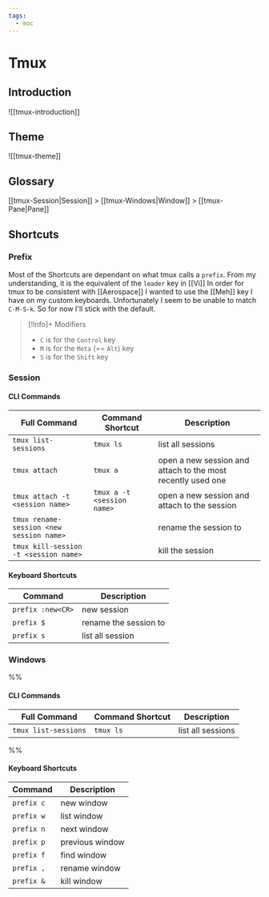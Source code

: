```yaml
---
tags:
  - moc
---
```


# Tmux

## Introduction

![[tmux-introduction]]

## Theme

![[tmux-theme]]

## Glossary

[[tmux-Session|Session]] > [[tmux-Windows|Window]] > [[tmux-Pane|Pane]]

## Shortcuts

### Prefix

Most of the Shortcuts are dependant on what tmux calls a `prefix`. From my understanding, it is the equivalent of the `leader` key in [[Vi]]
In order for tmux to be consistent with [[Aerospace]] I wanted to use the [[Meh]] key I have on my custom keyboards. Unfortunately I seem to be unable to match `C-M-S-k`. So for now I'll stick with the default.

> [!Info]+ Modifiers
>
> - `C` is for the `Control` key
> - `M` is for the `Meta` (== `Alt`) key
> - `S` is for the `Shift` key

### Session

#### CLI Commands

| Full Command                    | Command Shortcut           | Description                                                 |
| ------------------------------- | -------------------------- | ----------------------------------------------------------- |
| `tmux list-sessions`            | `tmux ls`                  | list all sessions                                           |
| `tmux attach`                   | `tmux a`                   | open a new session and attach to the most recently used one |
| `tmux attach -t <session name>` | `tmux a -t <session name>` | open a new session and attach to the session <session name> |
| `tmux rename-session <new session name>` |  | rename the session to <session name> |
| `tmux kill-session -t <session name>` |  | kill the session <session name> |

#### Keyboard Shortcuts

|  Command          | Description                                                                                                       |
| ---------- | ------------------------------------------------------------------------------------------------------ |
| `prefix :new<CR>` | new session |
| `prefix $` | rename the session to <session name> |
| `prefix s` | list all session |

### Windows

%%
#### CLI Commands

| Full Command                    | Command Shortcut           | Description                                                 |
| ------------------------------- | -------------------------- | ----------------------------------------------------------- |
| `tmux list-sessions`            | `tmux ls`                  | list all sessions                                           |
%%

#### Keyboard Shortcuts

|  Command          | Description                                                                                                       |
| ---------- | ------------------------------------------------------------------------------------------------------ |
| `prefix c` | new window |
| `prefix w` | list window |
| `prefix n` | next window |
| `prefix p` | previous window |
| `prefix f` | find window |
| `prefix ,` | rename window |
| `prefix &` | kill window |
